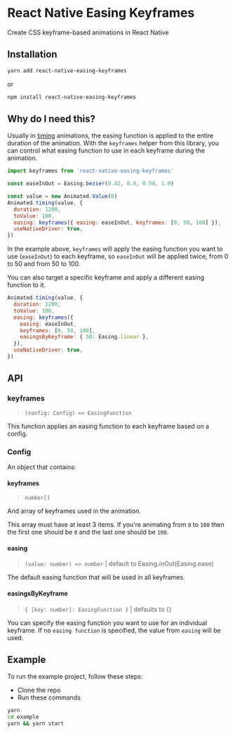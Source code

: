 # React Native Easing Keyframes

Create CSS keyframe-based animations in React Native

## Installation

```sh
yarn add react-native-easing-keyframes
```

or

```sh
npm install react-native-easing-keyframes
```

## Why do I need this?

Usually in [timing](https://facebook.github.io/react-native/docs/animated#timing) animations, the easing function is applied to the entire duration of the animation. With the `keyframes` helper from this library, you can control what easing function to use in each keyframe during the animation.

```js
import keyframes from 'react-native-easing-keyframes'

const easeInOut = Easing.bezier(0.42, 0.0, 0.58, 1.0)

const value = new Animated.Value(0)
Animated.timing(value, {
  duration: 1200,
  toValue: 100,
  easing: keyframes({ easing: easeInOut, keyframes: [0, 50, 100] }),
  useNativeDriver: true,
})
```

In the example above, `keyframes` will apply the easing function you want to use (`easeInOut`) to each keyframe, so `easeInOut` will be applied twice, from 0 to 50 and from 50 to 100.

You can also target a specific keyframe and apply a different easing function to it.

```js
Animated.timing(value, {
  duration: 1200,
  toValue: 100,
  easing: keyframes({
    easing: easeInOut,
    keyframes: [0, 50, 100],
    easingsByKeyframe: { 50: Easing.linear },
  }),
  useNativeDriver: true,
})
```

## API

### keyframes

> `(config: Config) => EasingFunction`

This function applies an easing function to each keyframe based on a config.

### Config

An object that contains:

#### keyframes

> `number[]`

And array of keyframes used in the animation.

This array must have at least 3 items. If you're animating from `0` to `100` then the first one should be `0` and the last one should be `100`.

#### easing

> `(value: number) => number` | default to Easing.inOut(Easing.ease)

The default easing function that will be used in all keyframes.

#### easingsByKeyframe

> `{ [key: number]: EasingFunction }` | defaults to {}

You can specify the easing function you want to use for an individual keyframe. If no `easing function` is specified, the value from `easing` will be used.

## Example

To run the example project, follow these steps:

- Clone the repo
- Run these commands

```sh
yarn
cd example
yarn && yarn start
```
